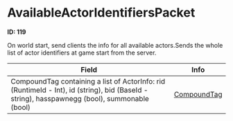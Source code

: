 # AvailableActorIdentifiersPacket

**ID: 119**  

On world start, send clients the info for all available actors.Sends the whole list of actor identifiers at game start from the server.

<table><thead><tr><th>Field</th><th>Info</th></tr></thead><tbody>
<tr><td>CompoundTag containing a list of ActorInfo: 		rid (RuntimeId - Int), 		id (string), 		bid (BaseId - string), 		hasspawnegg (bool), 		summonable (bool)</td><td><a href="../types/CompoundTag.md">CompoundTag</a></td></tr>
</tbody></table>